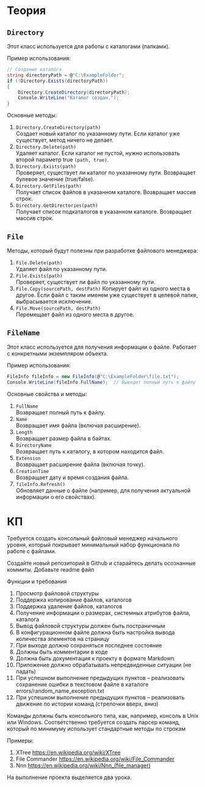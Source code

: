 # Теория

## `Directory`

Этот класс используется для работы с каталогами (папками).

Пример использования:
```csharp
// Создание каталога
string directoryPath = @"C:\ExampleFolder";
if (!Directory.Exists(directoryPath))
{
    Directory.CreateDirectory(directoryPath);
    Console.WriteLine("Каталог создан.");
}
```

Основные методы:

1. `Directory.CreateDirectory(path)`\
Создает новый каталог по указанному пути. Если каталог уже существует, метод ничего не делает.
2. `Directory.Delete(path)`\
Удаляет каталог. Если каталог не пустой, нужно использовать второй параметр true `(path, true)`.
3. `Directory.Exists(path)`\
Проверяет, существует ли каталог по указанному пути. Возвращает булевое значение (true/false).
4. `Directory.GetFiles(path)`\
Получает список файлов в указанном каталоге. Возвращает массив строк.
5. `Directory.GetDirectories(path)`\
Получает список подкаталогов в указанном каталоге. Возвращает массив строк.

## `File`

Методы, который будут полезны при разработке файлового менеджера:

1. `File.Delete(path)`\
Удаляет файл по указанному пути.
2. `File.Exists(path)`\
Проверяет, существует ли файл по указанному пути.
3. `File.Copy(sourcePath, destPath)`
Копирует файл из одного места в другое. Если файл с таким именем уже существует в целевой папке, выбрасывается исключение.
4. `File.Move(sourcePath, destPath)`\
Перемещает файл из одного места в другое.

## `FileName`

Этот класс используется для получения информации о файле. Работает с конкретными экземпляром объекта.

Пример использования:
```csharp
FileInfo fileInfo = new FileInfo(@"C:\ExampleFolder\file.txt");
Console.WriteLine(fileInfo.FullName);  // Выведет полный путь к файлу
```

Основные свойства и методы:

1. `FullName`\
Возвращает полный путь к файлу.
2. `Name`\
Возвращает имя файла (включая расширение).
3. `Length`\
Возвращает размер файла в байтах.
4. `DirectoryName`\
Возвращает путь к каталогу, в котором находится файл.
5. `Extension`\
Возвращает расширение файла (включая точку).
6. `CreationTime`\
Возвращает дату и время создания файла.
7. `fileInfo.Refresh()`\
Обновляет данные о файле (например, для получения актуальной информации о его свойствах).

# КП

Требуется создать консольный файловый менеджер начального уровня, который
покрывает минимальный набор функционала по работе с файлами.

Создайте новый репозиторий в Github и старайтесь делать осознанные коммиты. Добавьте readme файл

Функции и требования
1. Просмотр файловой структуры
2. Поддержка копирование файлов, каталогов
3. Поддержка удаление файлов, каталогов
4. Получение информации о размерах, системных атрибутов файла, каталога
5. Вывод файловой структуры должен быть постраничным
6. В конфигурационном файле должна быть настройка вывода количества
элементов на страницу
7. При выходе должно сохраняться последнее состояние
8. Должны быть комментарии в коде
9. Должна быть документация к проекту в формате Markdown
10. Приложение должно обрабатывать непредвиденные ситуации (не падать)
11. При успешном выполнение предыдущих пунктов – реализовать сохранение ошибки
в текстовом файле в каталоге errors/random_name_exception.txt
12. При успешном выполнение предыдущих пунктов – реализовать движение по
истории команд (стрелочки вверх, вниз)

Команды должны быть консольного типа, как, например, консоль в Unix или Windows.
Соответственно требуется создать парсер команд, который по минимуму использует
стандартные методы по строкам

Примеры:
1. XTree https://en.wikipedia.org/wiki/XTree
2. File Commander https://en.wikipedia.org/wiki/File_Commander
3. Nnn https://en.wikipedia.org/wiki/Nnn_(file_manager)

На выполнение проекта выделяется два урока.